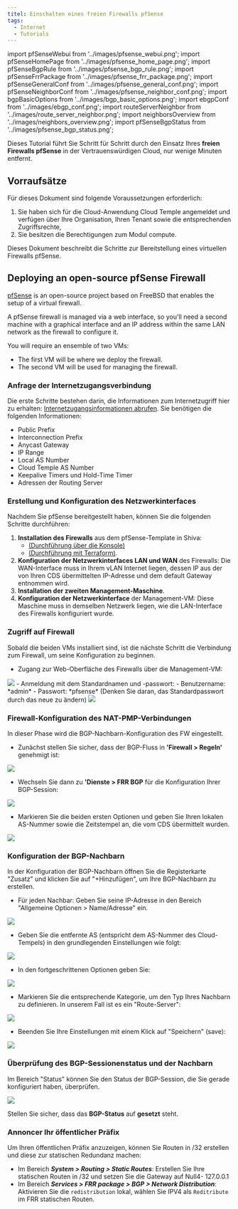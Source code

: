 ```yaml
---
titel: Einschalten eines freien Firewalls pfSense
tags:
  - Internet
  - Tutorials
---
```

import pfSenseWebui from '../images/pfsense_webui.png';
import pfSenseHomePage from '../images/pfsense_home_page.png';
import pfSenseBgpRule from '../images/pfsense_bgp_rule.png';
import pfSenseFrrPackage from '../images/pfsense_frr_package.png';
import pfSenseGeneralConf from '../images/pfsense_general_conf.png';
import pfSenseNeighborConf from '../images/pfsense_neighbor_conf.png';
import bgpBasicOptions from '../images/bgp_basic_options.png';
import ebgpConf from '../images/ebgp_conf.png';
import routeServerNeighbor from '../images/route_server_neighbor.png';
import neighborsOverview from '../images/neighbors_overview.png';
import pfSenseBgpStatus from '../images/pfsense_bgp_status.png';

Dieses Tutorial führt Sie Schritt für Schritt durch den Einsatz Ihres __freien Firewalls pfSense__ in der Vertrauenswürdigen Cloud, nur wenige Minuten entfernt.

## Vorraufsätze

Für dieses Dokument sind folgende Voraussetzungen erforderlich:

1. Sie haben sich für die Cloud-Anwendung Cloud Temple angemeldet und verfügen über Ihre Organisation, Ihren Tenant sowie die entsprechenden Zugriffsrechte,
2. Sie besitzen die Berechtigungen zum Modul compute.

Dieses Dokument beschreibt die Schritte zur Bereitstellung eines virtuellen Firewalls pfSense.

## Deploying an open-source pfSense Firewall

[pfSense](https://www.pfsense.org) is an open-source project based on FreeBSD that enables the setup of a virtual firewall.

A pfSense firewall is managed via a web interface, so you'll need a second machine with a graphical interface and an IP address within the same LAN network as the firewall to configure it.

You will require an ensemble of two VMs:

- The first VM will be where we deploy the firewall.
- The second VM will be used for managing the firewall.

### Anfrage der Internetzugangsverbindung

Die erste Schritte bestehen darin, die Informationen zum Internetzugriff hier zu erhalten: [Internetzugangsinformationen abrufen](https://docs.cloud-temple.com/network/internet/quickstart#management-of-your-internet-connections). Sie benötigen die folgenden Informationen:

- Public Prefix
- Interconnection Prefix
- Anycast Gateway
- IP Range
- Local AS Number
- Cloud Temple AS Number
- Keepalive Timers und Hold-Time Timer
- Adressen der Routing Server

### Erstellung und Konfiguration des Netzwerkinterfaces

Nachdem Sie pfSense bereitgestellt haben, können Sie die folgenden Schritte durchführen:

1. **Installation des Firewalls** aus dem pfSense-Template in Shiva:
    - [(Durchführung über die Konsole)](../../../iaas_vmware/tutorials/deploy_vm_template)
    - [(Durchführung mit Terraform)](../../../iaas_vmware/tutorials/deploy_vm_terraform).
2. **Konfiguration der Netzwerkinterfaces LAN und WAN** des Firewalls: Die WAN-Interface muss in Ihrem vLAN Internet liegen, dessen IP aus der von Ihren CDS übermittelten IP-Adresse und dem default Gateway entnommen wird.
3. **Installation der zweiten Management-Maschine**.
4. **Konfiguration der Netzwerkinterface** der Management-VM: Diese Maschine muss in demselben Netzwerk liegen, wie die LAN-Interface des Firewalls konfiguriert wurde.

### Zugriff auf Firewall

Sobald die beiden VMs installiert sind, ist die nächste Schritt die Verbindung zum Firewall, um seine Konfiguration zu beginnen.

- Zugang zur Web-Oberfläche des Firewalls über die Management-VM:

<img src={pfSenseWebui} />
- Anmeldung mit dem Standardnamen und -passwort:
    - Benutzername: *admin*
    - Passwort: *pfsense* (Denken Sie daran, das Standardpasswort durch das neue zu ändern)

<img src={pfSenseHomePage} />

### Firewall-Konfiguration des NAT-PMP-Verbindungen
In dieser Phase wird die BGP-Nachbarn-Konfiguration des FW eingestellt.

- Zunächst stellen Sie sicher, dass der BGP-Fluss in __'Firewall > Regeln'__ genehmigt ist:

<img src={pfSenseBgpRule} />

- Wechseln Sie dann zu __'Dienste > FRR BGP__ für die Konfiguration Ihrer BGP-Session:

<img src={pfSenseFrrPackage} />

- Markieren Sie die beiden ersten Optionen und geben Sie Ihren lokalen AS-Nummer sowie die Zeitstempel an, die vom CDS übermittelt wurden.

<img src={pfSenseGeneralConf} />

### Konfiguration der BGP-Nachbarn

In der Konfiguration der BGP-Nachbarn öffnen Sie die Registerkarte "Zusatz" und klicken Sie auf "+Hinzufügen", um Ihre BGP-Nachbarn zu erstellen.

- Für jeden Nachbar: Geben Sie seine IP-Adresse in den Bereich "Allgemeine Optionen > Name/Adresse" ein.

<img src={pfSenseNeighborConf} />

- Geben Sie die entfernte AS (entspricht dem AS-Nummer des Cloud-Tempels) in den grundlegenden Einstellungen wie folgt:

<img src={bgpBasicOptions} />

- In den fortgeschrittenen Optionen geben Sie:

<img src={ebgpConf} />

- Markieren Sie die entsprechende Kategorie, um den Typ Ihres Nachbarn zu definieren. In unserem Fall ist es ein "Route-Server":

<img src={routeServerNeighbor} />

- Beenden Sie Ihre Einstellungen mit einem Klick auf "Speichern" (save):

<img src={neighborsOverview} />

### Überprüfung des BGP-Sessionenstatus und der Nachbarn

Im Bereich "Status" können Sie den Status der BGP-Session, die Sie gerade konfiguriert haben, überprüfen.

<img src={pfSenseBgpStatus} />

Stellen Sie sicher, dass das __BGP-Status__ auf __gesetzt__ steht.

### Annoncer Ihr öffentlicher Präfix

Um Ihren öffentlichen Präfix anzuzeigen, können Sie Routen in /32 erstellen und diese zur statischen Redundanz machen:

- Im Bereich __*System > Routing > Static Routes*__: Erstellen Sie Ihre statischen Routen in /32 und setzen Sie die Gateway auf Null4- 127.0.0.1
- Im Bereich __*Services > FRR package > BGP > Network Distribution*__: Aktivieren Sie die ``redistribution`` lokal, wählen Sie IPV4 als ``Reditribute`` im FRR statischen Routen.